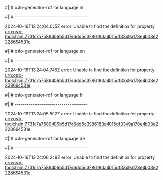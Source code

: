 #||# oslo-generator-rdf for language nl  

#||# -------------------------------------  

2024-10-16T13:24:04.025Z error: Unable to find the definition for property [urn:oslo-toolchain:7731d7a7589406b5d17d6dd5c3986183a4015df3349a178e4b03e2228694531e](all-omgevingsvergunning.jsonld#L1944).

#||# oslo-generator-rdf for language en  

#||# -------------------------------------  

2024-10-16T13:24:04.746Z error: Unable to find the definition for property [urn:oslo-toolchain:7731d7a7589406b5d17d6dd5c3986183a4015df3349a178e4b03e2228694531e](all-omgevingsvergunning.jsonld#L1944).

#||# oslo-generator-rdf for language fr  

#||# -------------------------------------  

2024-10-16T13:24:05.502Z error: Unable to find the definition for property [urn:oslo-toolchain:7731d7a7589406b5d17d6dd5c3986183a4015df3349a178e4b03e2228694531e](all-omgevingsvergunning.jsonld#L1944).

#||# oslo-generator-rdf for language de  

#||# -------------------------------------  

2024-10-16T13:24:06.249Z error: Unable to find the definition for property [urn:oslo-toolchain:7731d7a7589406b5d17d6dd5c3986183a4015df3349a178e4b03e2228694531e](all-omgevingsvergunning.jsonld#L1944).

